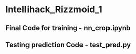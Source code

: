 # Intellihack_Rizzmoid_1

## Final Code for training - nn_crop.ipynb

## Testing prediction Code - test_pred.py
